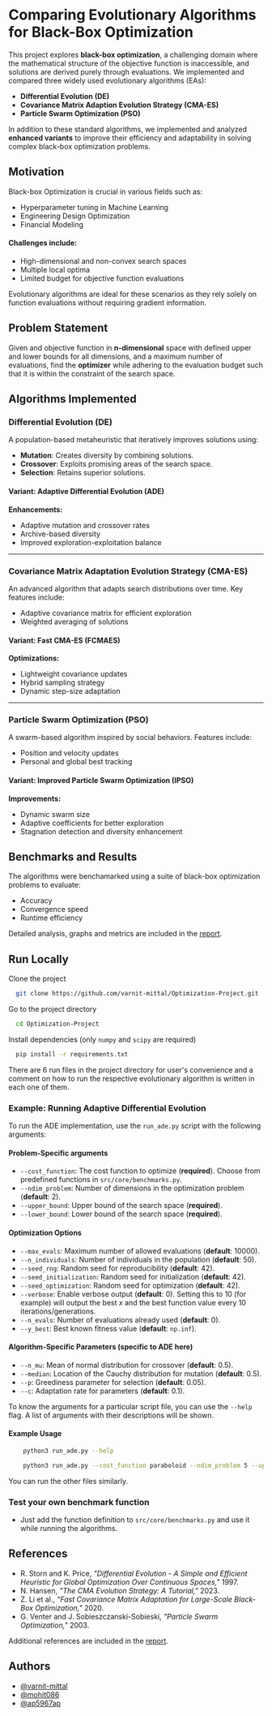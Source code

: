 # Comparing Evolutionary Algorithms for Black-Box Optimization


This project explores **black-box optimization**, a challenging domain where the mathematical structure of the objective function is inaccessible, and solutions are derived purely through evaluations. We implemented and compared three widely used evolutionary algorithms (EAs):

- **Differential Evolution (DE)**
- **Covariance Matrix Adaption Evolution Strategy (CMA-ES)**
- **Particle Swarm Optimization (PSO)**

In addition to these standard algorithms, we implemented and analyzed **enhanced variants** to improve their efficiency and adaptability in solving complex black-box optimization problems.

## Motivation

Black-box Optimization is crucial in various fields such as:

- Hyperparameter tuning in Machine Learning 
- Engineering Design Optimization
- Financial Modeling

#### Challenges include:

- High-dimensional and non-convex search spaces 
- Multiple local optima 
- Limited budget for objective function evaluations

Evolutionary algorithms are ideal for these scenarios as they rely solely on function evaluations without requiring gradient information.

## Problem Statement

Given and objective function in **n-dimensional** space with defined upper and lower bounds for all dimensions, and a maximum number of evaluations, find the **optimizer** while adhering to the evaluation budget such that it is within the constraint of the search space.

## Algorithms Implemented

### Differential Evolution (DE)

A population-based metaheuristic that iteratively improves solutions using:

- **Mutation**: Creates diversity by combining solutions.
- **Crossover**: Exploits promising areas of the search space.
- **Selection**: Retains superior solutions.

#### Variant: Adaptive Differential Evolution (ADE)

**Enhancements:**

- Adaptive mutation and crossover rates  
- Archive-based diversity  
- Improved exploration-exploitation balance  

---

### Covariance Matrix Adaptation Evolution Strategy (CMA-ES)

An advanced algorithm that adapts search distributions over time. Key features include:

- Adaptive covariance matrix for efficient exploration  
- Weighted averaging of solutions  

#### Variant: Fast CMA-ES (FCMAES)

**Optimizations:**

- Lightweight covariance updates  
- Hybrid sampling strategy  
- Dynamic step-size adaptation  

---

### Particle Swarm Optimization (PSO)

A swarm-based algorithm inspired by social behaviors. Features include:

- Position and velocity updates  
- Personal and global best tracking  

#### Variant: Improved Particle Swarm Optimization (IPSO)

**Improvements:**

- Dynamic swarm size  
- Adaptive coefficients for better exploration  
- Stagnation detection and diversity enhancement  

## Benchmarks and Results

The algorithms were benchamarked using a suite of black-box optimization problems to evaluate:

- Accuracy
- Convergence speed
- Runtime efficiency

Detailed analysis, graphs and metrics are included in the [report](https://github.com/varnit-mittal/Optimization-Project/blob/main/Report.pdf).


## Run Locally

Clone the project

```bash
  git clone https://github.com/varnit-mittal/Optimization-Project.git
```

Go to the project directory

```bash
  cd Optimization-Project
```

Install dependencies (only `numpy` and `scipy` are required)

```bash
  pip install -r requirements.txt
```

There are 6 run files in the project directory for user's convenience and a comment on how to run the respective evolutionary algorithm is written in each one of them.

### Example: Running Adaptive Differential Evolution

To run the ADE implementation, use the `run_ade.py` script with the following arguments:

#### Problem-Specific arguments

- `--cost_function`: The cost function to optimize (**required**). Choose from predefined functions in `src/core/benchmarks.py`.
- `--ndim_problem`: Number of dimensions in the optimization problem (**default**: 2).
- `--upper_bound`: Upper bound of the search space (**required**).
- `--lower_bound`: Lower bound of the search space (**required**).

#### Optimization Options

- `--max_evals`: Maximum number of allowed evaluations (**default**: 10000).  
- `--n_individuals`: Number of individuals in the population (**default**: 50).  
- `--seed_rng`: Random seed for reproducibility (**default**: 42).  
- `--seed_initialization`: Random seed for initialization (**default**: 42).  
- `--seed_optimization`: Random seed for optimization (**default**: 42).  
- `--verbose`: Enable verbose output (**default**: 0). Setting this to 10 (for example) will output the best *x* and the best function value every 10 iterations/generations.
- `--n_evals`: Number of evaluations already used (**default**: 0).  
- `--y_best`: Best known fitness value (**default**: `np.inf`).  

#### Algorithm-Specific Parameters (specific to ADE here)

- `--n_mu`: Mean of normal distribution for crossover (**default**: 0.5).  
- `--median`: Location of the Cauchy distribution for mutation (**default**: 0.5).  
- `--p`: Greediness parameter for selection (**default**: 0.05).  
- `--c`: Adaptation rate for parameters (**default**: 0.1).

To know the arguments for a particular script file, you can use the `--help` flag. A list of arguments with their descriptions will be shown.

#### Example Usage

```bash
    python3 run_ade.py --help
```

```bash
    python3 run_ade.py --cost_function paraboloid --ndim_problem 5 --upper_bound 100 --lower_bound -100 --n_individuals 5  --n_mu 0.6 --median 0.4 --p 0.1 --c 0.05  --max_evals 1000 --verbose 10
```

You can run the other files similarly.

### Test your own benchmark function

- Just add the function definition to `src/core/benchmarks.py` and use it while running the algorithms.

## References

- R. Storn and K. Price, *"Differential Evolution - A Simple and Efficient Heuristic for Global Optimization Over Continuous Spaces,"* 1997.  
- N. Hansen, *"The CMA Evolution Strategy: A Tutorial,"* 2023.  
- Z. Li et al., *"Fast Covariance Matrix Adaptation for Large-Scale Black-Box Optimization,"* 2020.  
- G. Venter and J. Sobieszczanski-Sobieski, *"Particle Swarm Optimization,"* 2003.  

Additional references are included in the [report](https://github.com/varnit-mittal/Optimization-Project/blob/main/Report.pdf).



## Authors

- [@varnit-mittal](https://github.com/varnit-mittal)
- [@mohit086](https://github.com/mohit086)
- [@ap5967ap](https://github.com/ap5967ap)

